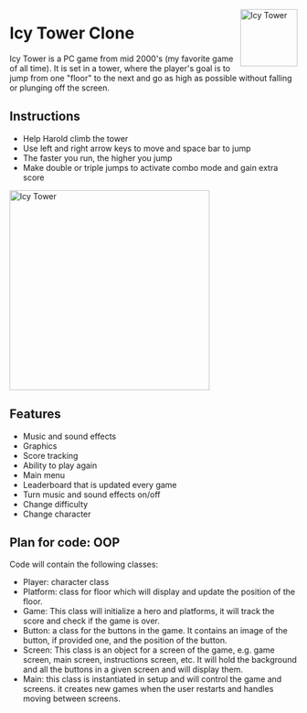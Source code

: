 [<img align="right" src="https://github.com/youssef-ahamid/introToIM/blob/master/harold.png" alt="Icy Tower" width="100">](#)


# Icy Tower Clone

Icy Tower is a PC game from mid 2000's (my favorite game of all time). It is set in a tower, where the player's goal is to jump from one "floor" to the next and go as high as possible without falling or plunging off the screen.

## Instructions

- Help Harold climb the tower
- Use left and right arrow keys to move and space bar to jump
- The faster you run, the higher you jump
- Make double or triple jumps to activate combo mode and gain extra score

[<img align="center" src="https://github.com/youssef-ahamid/introToIM/blob/master/icy_tower.jpg" alt="Icy Tower" width="350">](#)


## Features
- Music and sound effects
- Graphics
- Score tracking
- Ability to play again
- Main menu
- Leaderboard that is updated every game
- Turn music and sound effects on/off
- Change difficulty
- Change character

## Plan for code: OOP
Code will contain the following classes:
- Player: character class
- Platform: class for floor which will display and update the position of the floor.
- Game: This class will initialize a hero and platforms, it will track the score and check if the game is over.
- Button: a class for the buttons in the game. It contains an image of the button, if provided one, and the position of the button.
- Screen: This class is an object for a screen of the game, e.g. game screen, main screen, instructions screen, etc. It will hold the background and all the buttons in a given screen and will display them.
- Main: this class is instantiated in setup and will control the game and screens. it creates new games when the user restarts and handles moving between screens.
